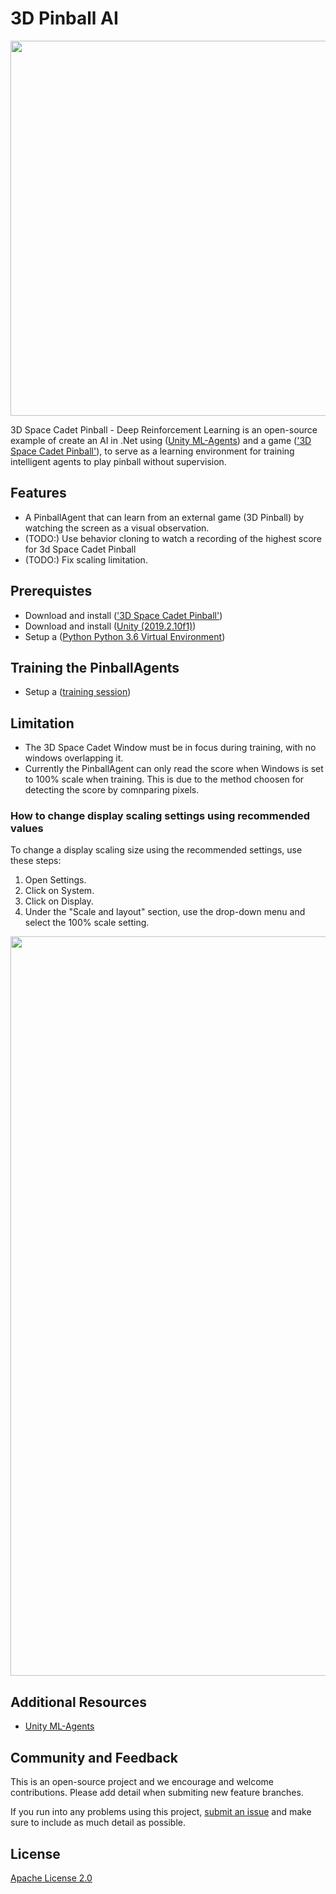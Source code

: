 # 3D Pinball AI
<img src="Docs/Pinball.png" align="middle" width="600"/>

3D Space Cadet Pinball - Deep Reinforcement Learning is an open-source
example of create an AI in .Net using ([Unity ML-Agents](https://github.com/Unity-Technologies/ml-agents)) and a game (['3D Space Cadet Pinball'](https://www.groovypost.com/howto/windows-7-3d-pinball-space-cadet-game/)), to serve as a learning environment for
training intelligent agents to play pinball without supervision.

## Features
- A PinballAgent that can learn from an external game (3D Pinball) by watching the screen as a visual observation.
- (TODO:) Use behavior cloning to watch a recording of the highest score for 3d Space Cadet Pinball
- (TODO:) Fix scaling limitation.

## Prerequistes
- Download and install (['3D Space Cadet Pinball'](https://www.groovypost.com/howto/windows-7-3d-pinball-space-cadet-game/))
- Download and install ([Unity (2019.2.10f1)](https://unity3d.com/get-unity/download))
- Setup a ([Python Python 3.6 Virtual Environment](Docs/Using-Virtual-Environment.md))

## Training the PinballAgents
- Setup a ([training session](Docs/Training-ML-Agents.md))

## Limitation
- The 3D Space Cadet Window must be in focus during training, with no windows overlapping it.
- Currently the PinballAgent can only read the score when Windows is set to 100% scale when training. 
This is due to the method choosen for detecting the score by comnparing pixels.

### How to change display scaling settings using recommended values
To change a display scaling size using the recommended settings, use these steps:
1. Open Settings.
2. Click on System.
3. Click on Display.
4. Under the "Scale and layout" section, use the drop-down menu and select the 100% scale setting.
<img src="Assets/Screenshot/change-scaling-settings-windos-10.jpg" align="middle" width="1183"/>


## Additional Resources
* [Unity ML-Agents](https://github.com/Unity-Technologies/ml-agents)

## Community and Feedback

This is an open-source project and we encourage and welcome
contributions. Please add detail when submiting new feature branches.

If you run into any problems using this project,
[submit an issue](https://github.com/ElliotWood/3DPinballAI/issues) and
make sure to include as much detail as possible.

## License
[Apache License 2.0](LICENSE)
